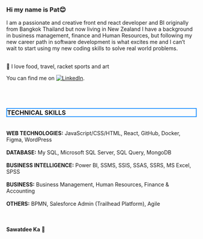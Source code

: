 ### Hi my name is Pat😊

I am a passionate and creative front end react developer and BI originally from Bangkok Thailand but now living in New Zealand
I have a background in business management, finance and Human Resources, but following my new career path in software development is what excites me and I can’t wait to start using my new coding skills to solve real world problems.


</br>
🥰 I love food, travel, racket sports and art


You can find me on [![LinkedIn][2.2]][2].

<!-- Icons -->
[2.2]: https://raw.githubusercontent.com/MartinHeinz/MartinHeinz/master/linkedin-3-16.png (LinkedIn icon without padding)
<!-- Links to your social media accounts -->
[2]: https://www.linkedin.com/in/duangruethai-pat-pornthanes-55855991/
</br>
</br>


<h3 style="border:2px solid DodgerBlue;">TECHNICAL SKILLS</h3>
</br>
<b>WEB TECHNOLOGIES:</b>       JavaScript/CSS/HTML, React, GitHub, Docker, Figma, WordPress </br></br>
<b>DATABASE:</b>               My SQL, Microsoft SQL Server, SQL Query, MongoDB </br></br>
<b>BUSINESS INTELLIGENCE:</b>  Power BI, SSMS, SSIS, SSAS, SSRS, MS Excel, SPSS </br></br>
<b>BUSINESS:</b>               Business Management, Human Resources, Finance & Accounting </br></br>
<b>OTHERS:</b>                 BPMN, Salesforce Admin (Trailhead Platform), Agile </br></br>

</br>
</br>
<b>Sawatdee Ka</b> 🙏
